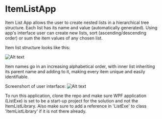 # ItemListApp

Item List App allows the user to create nested lists in a hierarchical tree structure. Each list has its name and value (automatically
generated). Using app's interface user can create new lists, sort (ascending/descending order) or sum the item values of any chosen
list.

Item list structure looks like this:


![Alt text](https://i.imgur.com/fj8hOZ1.png)

Item names go in an increasing alphabetical order, with inner list inheriting its parent name and adding to it, making every
item unique and easily identifiable.

Screenshort of user interface:
![Alt text](https://i.imgur.com/0yFft9N.png)

To run this application, clone the repo and make sure WPF application (ListExe) is set to be a start-up project for the solution and not
the ItemListLibrary. Also make sure to add a reference in 'ListExe' to class 'ItemListLibrary' if it is not there already.
